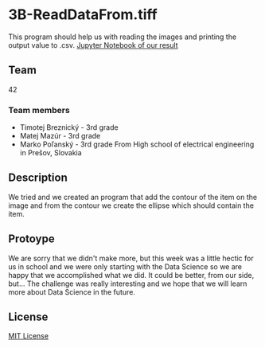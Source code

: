 # 3B-ReadDataFrom.tiff

This program should help us with reading the images and printing the output value to .csv.
[Jupyter Notebook of our result](https://github.com/42-HackKosice/3B-ReadDataFrom.tiff/blob/main/EllipseFitting.ipynb)

## Team

42

### Team members

- Timotej Breznický - 3rd grade
- Matej Mazúr - 3rd grade
- Marko Poľanský - 3rd grade
From High school of electrical engineering in Prešov, Slovakia

## Description

We tried and we created an program that add the contour of the item on the image and from the contour we create the ellipse which should contain the item.

## Protoype

We are sorry that we didn't make more, but this week was a little hectic for us in school and we were only starting with the Data Science so we are happy that we accomplished what we did.
It could be better, from our side, but...
The challenge was really interesting and we hope that we will learn more about Data Science in the future.


## License

[MIT License](https://github.com/42-HackKosice/3B-ReadDataFrom.tiff/blob/main/LICENSE)
